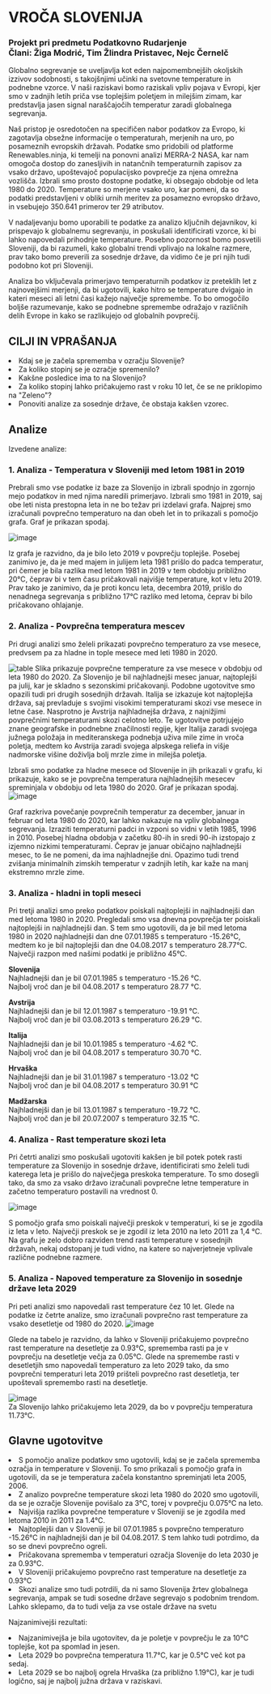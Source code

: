# VROČA SLOVENIJA
### Projekt pri predmetu Podatkovno Rudarjenje<br>Člani: Žiga Modrić, Tim Žlindra Pristavec, Nejc Černelč

Globalno segrevanje se uveljavlja kot eden najpomembnejših okoljskih izzivov sodobnosti, s takojšnjimi učinki na svetovne temperature in podnebne vzorce. V naši raziskavi bomo raziskali vpliv pojava v Evropi, kjer smo v zadnjih letih priča vse toplejšim poletjem in milejšim zimam, kar predstavlja jasen signal naraščajočih temperatur zaradi globalnega segrevanja.

Naš pristop je osredotočen na specifičen nabor podatkov za Evropo, ki zagotavlja obsežne informacije o temperaturah, merjenih na uro, po posameznih evropskih državah.
Podatke smo pridobili od platforme Renewables.ninja, ki temelji na ponovni analizi MERRA-2 NASA, kar nam omogoča dostop do zanesljivih in natančnih temperaturnih zapisov za vsako državo, upoštevajoč populacijsko povprečje za njena omrežna vozlišča.
Izbrali smo prosto dostopne podatke, ki obsegajo obdobje od leta 1980 do 2020. Temperature so merjene vsako uro, kar pomeni, da so podatki predstavljeni v obliki urnih meritev za posamezno evropsko državo, in vsebujejo 350.641 primerov ter 29 atributov.

V nadaljevanju bomo uporabili te podatke za analizo ključnih dejavnikov, ki prispevajo k globalnemu segrevanju, in poskušali identificirati vzorce, ki bi lahko napovedali prihodnje temperature. Posebno pozornost bomo posvetili Sloveniji, da bi razumeli, kako globalni trendi vplivajo na lokalne razmere, prav tako bomo preverili za sosednje države, da vidimo če je pri njih tudi podobno kot pri Sloveniji.

Analiza bo vključevala primerjavo temperaturnih podatkov iz preteklih let z najnovejšimi merjenji, da bi ugotovili, kako hitro se temperature dvigajo in kateri meseci ali letni časi kažejo največje spremembe. To bo omogočilo boljše razumevanje, kako se podnebne spremembe odražajo v različnih delih Evrope in kako se razlikujejo od globalnih povprečij.

## CILJI IN VPRAŠANJA<br>
   <li>Kdaj se je začela sprememba v ozračju Slovenije?</li>
   <li>Za koliko stopinj se je ozračje spremenilo?</li>
   <li>Kakšne posledice ima to na Slovenijo?</li>
   <li>Za koliko stopinj lahko pričakujemo rast v roku 10 let, če se ne priklopimo na "Zeleno"?</li>
   <li>Ponoviti analize za sosednje države, če obstaja kakšen vzorec.</li>

## Analize
Izvedene analize:
### 1. Analiza - Temperatura v Sloveniji med letom 1981 in 2019
   
   Prebrali smo vse podatke iz baze za Slovenijo in izbrali spodnjo in zgornjo mejo podatkov in med njima naredili primerjavo. Izbrali smo 1981 in 2019, saj obe leti nista prestopna leta in ne bo težav pri izdelavi grafa.
   Najprej smo izračunali povprečno temperaturo na dan obeh let in to prikazali s pomočjo grafa. Graf je prikazan spodaj.
   
   ![image](https://github.com/hackecTim/PR24-ZM-TPZ-NC/assets/68116017/4e1e679e-ede6-4863-9094-4333b9b585df)

   Iz grafa je razvidno, da je bilo leto 2019 v povprečju toplejše. Posebej zanimivo je, da je med majem in julijem leta 1981 prišlo do padca temperatur, pri čemer je bila razlika med letom 1981 in 2019 v tem obdobju približno 20°C, čeprav bi v tem času pričakovali    najvišje temperature, kot v letu 2019. Prav tako je zanimivo, da je proti koncu leta, decembra 2019, prišlo do nenadnega segrevanja s približno 17°C razliko med letoma, čeprav bi bilo pričakovano ohlajanje.
   

### 2. Analiza - Povprečna temperatura mescev
   
   Pri drugi analizi smo želeli prikazati povprečno temperaturo za vse mesece, predvsem pa za hladne in tople mesece med leti 1980 in 2020.
   
   ![table](https://github.com/hackecTim/PR24-ZM-TPZ-NC/assets/68116017/6a3f11c5-2600-4c4a-a068-77a7a0ec2acb)
   Slika prikazuje povprečne temperature za vse mesece v obdobju od leta 1980 do 2020. Za Slovenijo je bil najhladnejši mesec januar, najtoplejši pa julij, kar je skladno s sezonskimi pričakovanji. Podobne ugotovitve smo opazili tudi pri drugih sosednjih državah. Italija se izkazuje kot najtoplejša država, saj prevladuje s svojimi visokimi temperaturami skozi vse mesece in letne čase. Nasprotno je Avstrija najhladnejša država, z najnižjimi povprečnimi temperaturami skozi celotno leto. Te ugotovitve potrjujejo znane geografske in podnebne značilnosti regije, kjer Italija zaradi svojega južnega položaja in mediteranskega podnebja uživa mile zime in vroča poletja, medtem ko Avstrija zaradi svojega alpskega reliefa in višje nadmorske višine doživlja bolj mrzle zime in milejša poletja.

   
   Izbrali smo podatke za hladne mesece od Slovenije in jih prikazali v grafu, ki prikazuje, kako se je povprečna temperatura najhladnejših mesecev spreminjala v obdobju od leta 1980 do 
   2020. Graf je prikazan spodaj.   
   ![image](https://github.com/hackecTim/PR24-ZM-TPZ-NC/assets/150348985/33842c6a-c645-43d3-be18-224a6c94b7ec)
   
   Graf razkriva povečanje povprečnih temperatur za december, januar in februar od leta 1980 do 2020, kar lahko nakazuje na vpliv globalnega segrevanja. Izraziti temperaturni padci in vzponi so vidni v letih 1985, 1996 in 2010. Posebej hladna obdobja v začetku 80-ih in sredi 90-ih izstopajo z izjemno nizkimi temperaturami. Čeprav je januar običajno najhladnejši mesec, to še ne pomeni, da ima najhladnejše dni. Opazimo tudi trend zvišanja minimalnih zimskih temperatur v zadnjih letih, kar kaže na manj ekstremno mrzle zime.
   
### 3. Analiza - hladni in topli meseci

   Pri tretji analizi smo preko podatkov poiskali najtoplejši in najhladnejši dan med letoma 1980 in 2020. Pregledali smo vsa dnevna povprečja ter poiskali najtoplejši in najhladnejši dan.
   S tem smo ugotovili, da je bil med letoma 1980 in 2020 najhladnejši dan dne 07.01.1985 s temperaturo -15.26°C, medtem ko je bil najtoplejši dan dne 04.08.2017 s temperaturo 
   28.77°C. Največji razpon med našimi podatki je približno 45°C.<br>

   <b>Slovenija</b><br>
   Najhladnejši dan je bil 07.01.1985 s temperaturo -15.26 °C.<br>
   Najbolj vroč dan je bil 04.08.2017 s temperaturo 28.77 °C.<br>
   
   <b>Avstrija</b><br>
   Najhladnejši dan je bil 12.01.1987 s temperaturo -19.91 °C.<br>
   Najbolj vroč dan je bil 03.08.2013 s temperaturo 26.29 °C.<br>
   
   <b>Italija</b><br>
   Najhladnejši dan je bil 10.01.1985 s temperaturo -4.62 °C.<br>
   Najbolj vroč dan je bil 04.08.2017 s temperaturo 30.70 °C.<br>

   <b>Hrvaška</b><br>
   Najhladnejši dan je bil 31.01.1987 s temperaturo -13.02 °C<br>
   Najbolj vroč dan je bil 04.08.2017 s temperaturo 30.91 °C<br>
   
   <b>Madžarska</b><br>
   Najhladnejši dan je bil 13.01.1987 s temperaturo -19.72 °C.<br>
   Najbolj vroč dan je bil 20.07.2007 s temperaturo 32.15 °C.<br>
   
### 4. Analiza - Rast temperature skozi leta
   
   Pri četrti analizi smo poskušali ugotoviti kakšen je bil potek potek rasti temperature za Slovenijo in sosednje države, identificirati smo želeli tudi katerega leta je prišlo do največjega preskoka temperature. 
   To smo dosegli tako, da smo za vsako državo izračunali povprečne letne temperature in začetno temperaturo postavili na vrednost 0.
   
   ![image](https://github.com/hackecTim/PR24-ZM-TPZ-NC/assets/68116017/61b7a9a9-5db8-45be-816a-695fc586e2d5)

   S pomočjo grafa smo poiskali največji preskok v temperaturi, ki se je zgodila iz leta v leto. Največji preskok se je zgodil iz leta 2010 na leto 
   2011 za 1,4 °C. Na grafu je zelo dobro razviden trend rasti temperature v sosednjih državah, nekaj odstopanj je tudi vidno, na katere so najverjetneje vplivale različne podnebne razmere.

   
### 5. Analiza - Napoved temperature za Slovenijo in sosednje države leta 2029<br>

   Pri peti analizi smo napovedali rast temperature čez 10 let. Glede na podatke iz četrte analize, smo izračunali povprečno rast temperature za vsako desetletje od 1980 do 2020. 
   ![image](https://github.com/hackecTim/PR24-ZM-TPZ-NC/assets/68116017/94ae6c8f-919e-49f4-9f44-2461c2269abd)<br>
   
   Glede na tabelo je razvidno, da lahko v Sloveniji pričakujemo povprečno rast temperature na desetletje za 0.93°C, sprememba rasti pa je v povprečju na desetletje večja za 0.05°C. 
   Glede na spremembe rasti v desetletjih smo napovedali temperaturo za leto 2029 tako, da smo povprečni temperaturi leta 2019 prišteli povprečno rast desetletja, ter upoštevali spremembo rasti na desetletje.
   
   ![image](https://github.com/hackecTim/PR24-ZM-TPZ-NC/assets/68116017/264cc53b-c548-4d5b-8224-1d380c4b9d50)<br>
   Za Slovenijo lahko pričakujemo leta 2029, da bo v povprečju temperatura 11.73°C.


## Glavne ugotovitve
   <li>S pomočjo analize podatkov smo ugotovili, kdaj se je začela sprememba ozračja in temperature v Sloveniji. To smo prikazali s pomočjo grafa in ugotovili, da se je temperatura začela konstantno spreminjati leta 2005, 2006.</li>
   
   <li>Z analizo povprečne temperature skozi leta 1980 do 2020 smo ugotovili, da se je ozračje Slovenije povišalo za 3°C, torej v povprečju 0.075°C na leto.</li>
   
   <li>Najvišja razlika povprečne temperature v Sloveniji se je zgodila med letoma 2010 in 2011 za 1.4°C.</li>
   
   <li>Najtoplejši dan v Sloveniji je bil 07.01.1985 s povprečno temperaturo -15.26°C in najhladnejši dan je bil 04.08.2017.
   S tem lahko tudi potrdimo, da so se dnevi povprečno ogreli.</li>
   
   <li>Pričakovana sprememba v temperaturi ozračja Slovenije do leta 2030 je za 0.93°C.</li>
   
   <li>V Sloveniji pričakujemo povprečno rast temperature na desetletje za 0.93°C</li>
   
   <li>Skozi analize smo tudi potrdili, da ni samo Slovenija žrtev globalnega segrevanja, ampak se tudi sosedne države segrevajo s podobnim trendom. Lahko sklepamo, da to tudi velja za vse ostale države na svetu</li>
      
   Najzanimivejši rezultati:<br>
      <li>Najzanimivejša je bila ugotovitev, da je poletje v povprečju le za 10°C toplejše, kot pa spomlad in jesen.</li>
      <li>Leta 2029 bo povprečna temperatura 11.7°C, kar je 0.5°C več kot pa sedaj.</li>
      <li>Leta 2029 se bo najbolj ogrela Hrvaška (za približno 1.19°C), kar je tudi logično, saj je najbolj južna država v raziskavi.</li>

